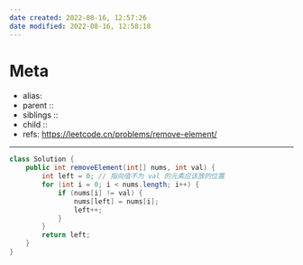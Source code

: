 ```yaml
---
date created: 2022-08-16, 12:57:26
date modified: 2022-08-16, 12:58:18
---
```


# Meta

- alias:
- parent ::
- siblings ::
- child ::
- refs: https://leetcode.cn/problems/remove-element/

---

```java
class Solution {
    public int removeElement(int[] nums, int val) {
        int left = 0; // 指向值不为 val 的元素应该放的位置
        for (int i = 0; i < nums.length; i++) {
            if (nums[i] != val) {
                nums[left] = nums[i];
                left++;
            }
        }
        return left;
    }
}
```